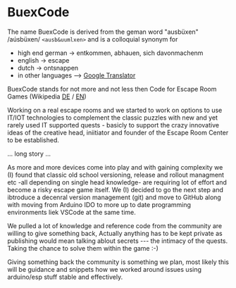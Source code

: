 # BuexCode

The name BuexCode is derived from the geman word "ausbüxen" /aúsbüxen/ `<ausb&uumlxen>`  and is a colloquial synonym for
- high end german -> entkommen, abhauen, sich davonmachenm 
- english -> escape
- dutch -> ontsnappen
- in other languages --> [Google Translator](https://translate.google.com/?sl=de&tl=en&text=ausb%C3%BCxen&op=translate)

BuexCode stands for not more and not less then Code for Escape Room Games (Wikipedia [DE](https://de.wikipedia.org/wiki/Escape_Game) / [EN](https://en.wikipedia.org/wiki/Escape_room))

Working on a real escape rooms and we started to work on options to use IT/IOT technologies to complement the classic puzzles with new and yet rarely used IT supported quests - basicly to support the crazy innovative ideas of the creative head, iniitiator and founder of the Escape Room Center to be established.

... long story ...

As more and more devices come into play and with gaining complexity we (I) found that classic old school versioning, release and rollout managment etc -all depending on single head knowledge- are requiring lot of effort and become a risky escape game itself.
We (I) decided to go the next step and ibtroduce a decenral version management (git) and move to GitHub along with moving from Arduino IDO to more up to date programming environments liek VSCode at the same time.   

We pulled a lot of knowledge and reference code from the community are willing to give something back, Actually anything has to be kept private as publishing would mean talking ablout secrets --- the intimacy of the quests. Taking the chance to solve them within the game :-)

Giving something back the community is something we plan, most likely this will be guidance and snippets how we worked around issues using arduino/esp stuff stable and effectively. 
